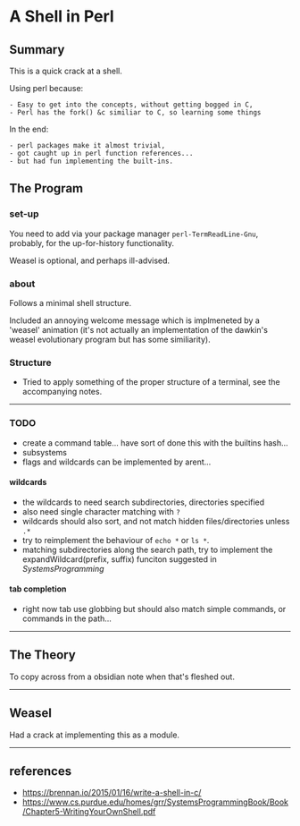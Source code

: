 # A Shell in Perl

## Summary

This is a quick crack at a shell.

Using perl because:

    - Easy to get into the concepts, without getting bogged in C,
    - Perl has the fork() &c similiar to C, so learning some things

In the end:

    - perl packages make it almost trivial,
    - got caught up in perl function references...
	- but had fun implementing the built-ins.

## The Program

### set-up

You need to add via your package manager `perl-TermReadLine-Gnu`, probably, for
the up-for-history functionality.

Weasel is optional, and perhaps ill-advised.

### about

Follows a minimal shell structure.

Included an annoying welcome message which is implmeneted by a 'weasel'
animation (it's not actually an implementation of the dawkin's weasel
evolutionary program but has some similiarity).

### Structure

- Tried to apply something of the proper structure of a terminal, see the
  accompanying notes.

********************

### TODO

- create a command table... have sort of done this with the builtins hash...
- subsystems
- flags and wildcards can be implemented by arent...

#### wildcards

- the wildcards to need search subdirectories, directories specified
- also need single character matching with `?`
- wildcards should also sort, and not match hidden files/directories unless `.*`
- try to reimplement the behaviour of `echo *` or `ls *`.
- matching subdirectories along the search path, try to implement the expandWildcard(prefix, suffix) funciton suggested in *SystemsProgramming*

#### tab completion

- right now tab use globbing but should also match simple commands, or commands in the path...

************

## The Theory

To copy across from a obsidian note when that's fleshed out.


***********

## Weasel

Had a crack at implementing this as a module.


***********

## references

- https://brennan.io/2015/01/16/write-a-shell-in-c/
- https://www.cs.purdue.edu/homes/grr/SystemsProgrammingBook/Book/Chapter5-WritingYourOwnShell.pdf
